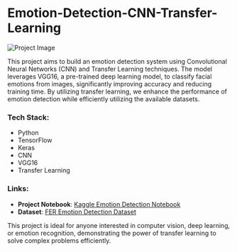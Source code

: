 # Emotion-Detection-CNN-Transfer-Learning

![Project Image](https://analyticsindiamag.com/wp-content/uploads/2020/10/face_emotion.png)

This project aims to build an emotion detection system using Convolutional Neural Networks (CNN) and Transfer Learning techniques. The model leverages VGG16, a pre-trained deep learning model, to classify facial emotions from images, significantly improving accuracy and reducing training time. By utilizing transfer learning, we enhance the performance of emotion detection while efficiently utilizing the available datasets.

### Tech Stack:
- Python
- TensorFlow
- Keras
- CNN
- VGG16
- Transfer Learning

### Links:
- **Project Notebook**: [Kaggle Emotion Detection Notebook](https://www.kaggle.com/code/mahmoudahmed6/emotion-detection-cnn-transfer-learning)
- **Dataset**: [FER Emotion Detection Dataset](https://www.kaggle.com/datasets/ananthu017/emotion-detection-fer)

This project is ideal for anyone interested in computer vision, deep learning, or emotion recognition, demonstrating the power of transfer learning to solve complex problems efficiently.
